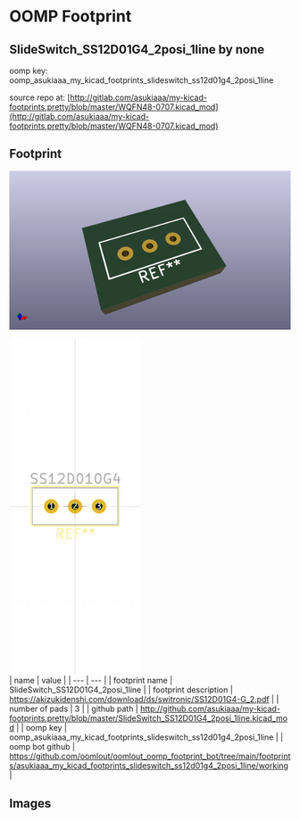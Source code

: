 # OOMP Footprint  
## SlideSwitch_SS12D01G4_2posi_1line  by none  
  
oomp key: oomp_asukiaaa_my_kicad_footprints_slideswitch_ss12d01g4_2posi_1line  
  
source repo at: [http://gitlab.com/asukiaaa/my-kicad-footprints.pretty/blob/master/WQFN48-0707.kicad_mod](http://gitlab.com/asukiaaa/my-kicad-footprints.pretty/blob/master/WQFN48-0707.kicad_mod)  
## Footprint  
  
[![working_kicad_pcb_3d.png](working_kicad_pcb_3d_600.png)](working_kicad_pcb_3d.png)  
  
[![working.png](working_600.png)](working.png)  
| name | value | 
| --- | --- | 
| footprint name | SlideSwitch_SS12D01G4_2posi_1line | 
| footprint description | https://akizukidenshi.com/download/ds/switronic/SS12D01G4-G_2.pdf | 
| number of pads | 3 | 
| github path | http://github.com/asukiaaa/my-kicad-footprints.pretty/blob/master/SlideSwitch_SS12D01G4_2posi_1line.kicad_mod | 
| oomp key | oomp_asukiaaa_my_kicad_footprints_slideswitch_ss12d01g4_2posi_1line | 
| oomp bot github | https://github.com/oomlout/oomlout_oomp_footprint_bot/tree/main/footprints/asukiaaa_my_kicad_footprints_slideswitch_ss12d01g4_2posi_1line/working | 
## Images  
